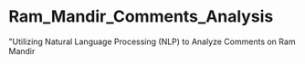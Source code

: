 # Ram_Mandir_Comments_Analysis
"Utilizing Natural Language Processing (NLP) to Analyze Comments on Ram Mandir
